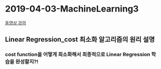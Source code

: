 # 2019-04-03-MachineLearning3

[동영상 강의](https://www.youtube.com/watch?v=TxIVr-nk1so&list=PLlMkM4tgfjnLSOjrEJN31gZATbcj_MpUm&index=6)

## Linear Regression\_cost 최소화 알고리즘의 원리 설명

### cost function을 어떻게 최소화해서 최종적으로 Linear Regression 학습을 완성할지?!

